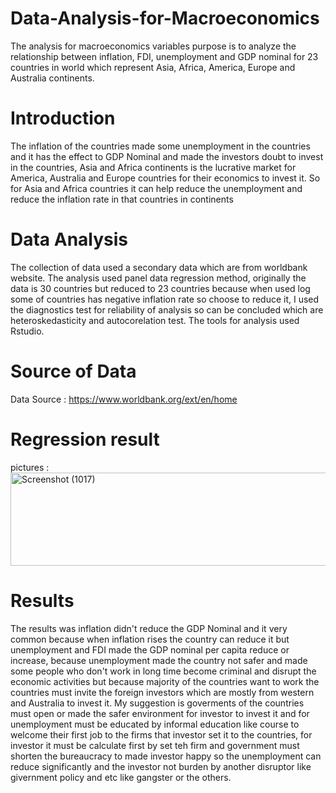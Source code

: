 # Data-Analysis-for-Macroeconomics
The analysis for macroeconomics variables purpose is to analyze the relationship between inflation, FDI, unemployment and GDP nominal for 23 countries in world which represent Asia, Africa, America, Europe and Australia continents. 

# Introduction
The inflation of the countries made some unemployment in the countries and it has the effect to GDP Nominal and made the investors doubt to invest in the countries, Asia and Africa continents is the lucrative market for America, Australia and Europe countries for their economics to invest it. So for Asia and Africa countries it can help reduce the unemployment and reduce the inflation rate in that countries in continents

# Data Analysis
The collection of data used a secondary data which are from worldbank website. The analysis used panel data regression method, originally the data is 30 countries but reduced to 23 countries because when used log some of countries has negative inflation rate so choose to reduce it, I used the diagnostics test for reliability of analysis so can be concluded which are heteroskedasticity and autocorelation test. The tools for analysis used Rstudio.

# Source of Data
Data Source : https://www.worldbank.org/ext/en/home

# Regression result
pictures :
<img width="545" height="149" alt="Screenshot (1017)" src="https://github.com/user-attachments/assets/10ae404c-628f-4556-993e-d3fdae9c038b" />

# Results 
The results was inflation didn't reduce the GDP Nominal and it very common because when inflation rises the country can reduce it but unemployment and FDI made the GDP nominal per capita reduce or increase, because unemployment made the country not safer and made some people who don't work in long time become criminal and disrupt the economic activities but because majority of the countries want to work the countries must invite the foreign investors which are mostly from western and Australia to invest it. My suggestion is goverments of the countries must open or made the safer environment for investor to invest it and for unemployment must be educated by informal education like course to welcome their first job to the firms that investor set it to the countries, for investor it must be calculate first by set teh firm and government must shorten the bureaucracy to made investor happy so the unemployment can reduce significantly and the investor not burden by another disruptor like givernment policy and etc like gangster or the others. 
